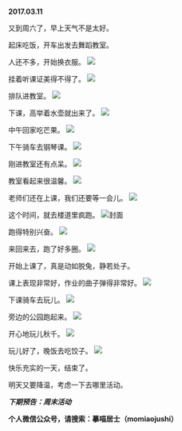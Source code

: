 
          
**2017.03.11**

又到周六了，早上天气不是太好。

起床吃饭，开车出发去舞蹈教室。

人还不多，开始换衣服。
![](http://upload-images.jianshu.io/upload_images/51001-b8d8f2414181d243.jpg)


挂着听课证美得不得了。
![](http://upload-images.jianshu.io/upload_images/51001-dc87c388bb23eb9d.jpg)


排队进教室。
![](http://upload-images.jianshu.io/upload_images/51001-0549592d95e68a50.jpg)


下课，高举着水壶就出来了。
![](http://upload-images.jianshu.io/upload_images/51001-69a262872a56dc39.jpg)


中午回家吃芒果。
![](http://upload-images.jianshu.io/upload_images/51001-d0594997d6dc9526.jpg)


下午骑车去钢琴课。
![](http://upload-images.jianshu.io/upload_images/51001-0c5cd4018783c9b4.jpg)


刚进教室还有点呆。
![](http://upload-images.jianshu.io/upload_images/51001-7fc9c5e5378e9dce.jpg)


教室看起来很温馨。
![](http://upload-images.jianshu.io/upload_images/51001-eaad78ec721a5814.jpg)


老师们还在上课，我们还要等一会儿。
![](http://upload-images.jianshu.io/upload_images/51001-e2578a1e0deddb85.jpg)


这个时间，就去楼道里疯跑。
![](http://upload-images.jianshu.io/upload_images/51001-833ee1c3ff2d8e62.jpg)封面


跑得特别兴奋。
![](http://upload-images.jianshu.io/upload_images/51001-0d5bf7989ff588c7.jpg)


来回来去，跑了好多圈。
![](http://upload-images.jianshu.io/upload_images/51001-23b2a012ecfb6592.jpg)


开始上课了，真是动如脱兔，静若处子。

课上表现非常好，作业的曲子弹得非常好。
![](http://upload-images.jianshu.io/upload_images/51001-096963fa96a92ed5.jpg)


下课骑车去玩儿。
![](http://upload-images.jianshu.io/upload_images/51001-c5e1e131ccc28344.jpg)


旁边的公园跑起来。
![](http://upload-images.jianshu.io/upload_images/51001-135aff46261a56b9.jpg)


开心地玩儿秋千。
![](http://upload-images.jianshu.io/upload_images/51001-5889375c5e170de5.jpg)


玩儿好了，晚饭去吃饺子。
![](http://upload-images.jianshu.io/upload_images/51001-419d2bb687557950.jpg)


快乐充实的一天，结束了。

明天又要降温，考虑一下去哪里活动。


***下期预告：周末活动***


**个人微信公众号，请搜索：摹喵居士（momiaojushi）**

        